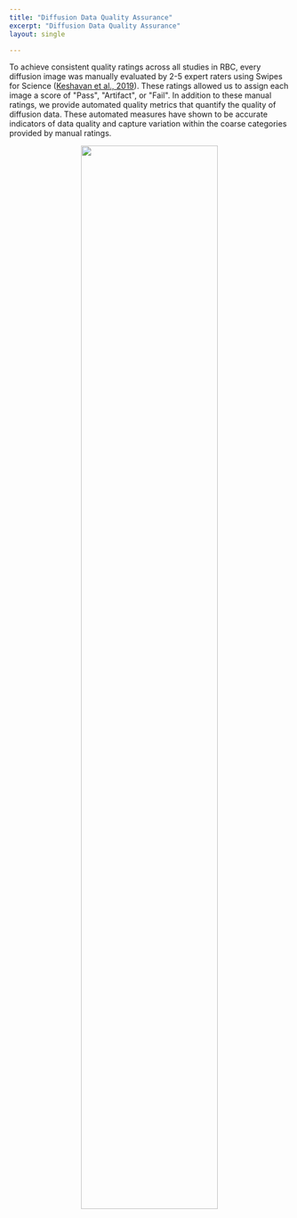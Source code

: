 ```yaml
---
title: "Diffusion Data Quality Assurance"
excerpt: "Diffusion Data Quality Assurance"
layout: single

---
```


To achieve consistent quality ratings across all studies in RBC, every diffusion image was manually evaluated by 2-5 expert raters using Swipes for Science ([Keshavan et al., 2019](https://pubmed.ncbi.nlm.nih.gov/31139070/)). These ratings allowed us to assign each image a score of "Pass", "Artifact", or "Fail". In addition to these manual ratings, we provide automated quality metrics that quantify the quality of diffusion data. These automated measures have shown to be accurate indicators of data quality and capture variation within the coarse categories provided by manual ratings.

<div style="text-align: center;">
     <img src="/assets/images/misc/Figure_Diffusion-QA_v1.png" width="70%" height="auto" />
</div> 